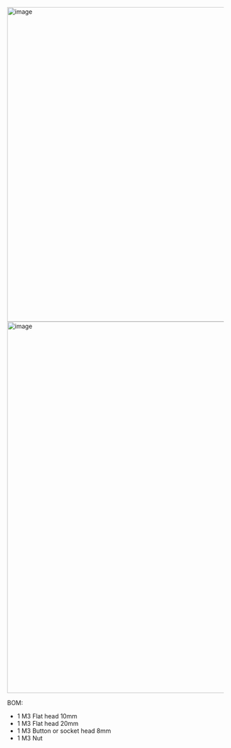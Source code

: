 
<img width="730" alt="image" src="https://user-images.githubusercontent.com/37383368/224721355-cb4839a5-5747-462d-ad13-a97685e50e0d.png">
<img width="862" alt="image" src="https://user-images.githubusercontent.com/37383368/224720435-3d64c91e-ce94-48a9-a180-82dd1b11334c.png">


BOM:

- 1 M3 Flat head 10mm 
- 1 M3 Flat head 20mm 
- 1 M3 Button or socket head 8mm
- 1 M3 Nut
